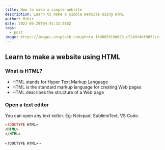 ```yaml
---
title: How to make a simple website
description: Learn to make a simple Website using HTML
author: Mihir
date: 2021-06-29T04:43:33.916Z
tags:
  - post
image: https://images.unsplash.com/photo-1498050108023-c5249f4df085?ixid=MnwxMjA3fDB8MHxzZWFyY2h8OXx8d2Vic2l0ZXxlbnwwfHwwfHw%3D&ixlib=rb-1.2.1&auto=format&fit=crop&w=500&q=60
---
```

## Learn to make a website using HTML

### What is HTML?

* HTML stands for Hyper Text Markup Language
* HTML is the standard markup language for creating Web pages
* HTML describes the structure of a Web page

### Open a text editor
You can open any text editor. Eg: Notepad, SublimeText, VS Code.
```Html
<!DOCTYPE HTML>
<HTML>
</HTML>
```
`<!DOCTYPE HTML>` -
